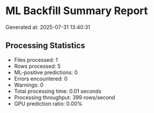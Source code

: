# ML Backfill Summary Report

Generated at: 2025-07-31 13:40:31

## Processing Statistics

- Files processed: 1
- Rows processed: 5
- ML-positive predictions: 0
- Errors encountered: 0
- Warnings: 0
- Total processing time: 0.01 seconds
- Processing throughput: 399 rows/second
- GPU prediction ratio: 0.00%
